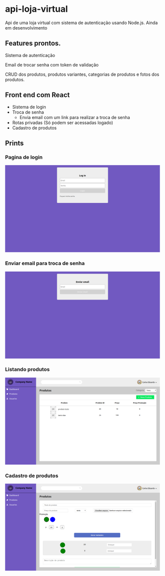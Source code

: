 # api-loja-virtual
Api de uma loja virtual com sistema de autenticação usando Node.js. Ainda em desenvolvimento

## Features prontos.
Sistema de autenticação

Email de trocar senha com token de validação

CRUD dos produtos, produtos variantes, categorias de produtos e fotos dos produtos.

## Front end com React
* Sistema de login
* Troca de senha
  * Envia email com um link para realizar a troca de senha
* Rotas privadas (Só podem ser acessadas logado)
* Cadastro de produtos

## Prints
### Pagina de login
![Alt Text](https://github.com/eduardozampiere/api-loja-virtual/blob/master/prints/Captura%20de%20tela%20de%202020-05-17%2000-57-50.png)

### Enviar email para troca de senha
![Alt Text](https://github.com/eduardozampiere/api-loja-virtual/blob/master/prints/Captura%20de%20tela%20de%202020-05-17%2000-57-54.png)

### Listando produtos
![Alt Text](https://github.com/eduardozampiere/api-loja-virtual/blob/master/prints/Captura%20de%20tela%20de%202020-05-17%2000-58-21.png)

### Cadastro de produtos
![Alt Text](https://github.com/eduardozampiere/api-loja-virtual/blob/master/prints/Captura%20de%20tela%20de%202020-05-17%2000-58-31.png)
